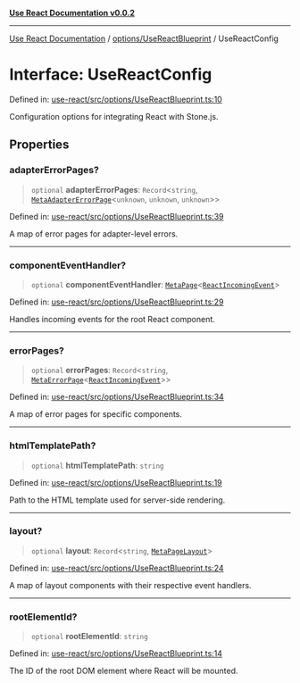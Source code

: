 [**Use React Documentation v0.0.2**](../../../README.md)

***

[Use React Documentation](../../../modules.md) / [options/UseReactBlueprint](../README.md) / UseReactConfig

# Interface: UseReactConfig

Defined in: [use-react/src/options/UseReactBlueprint.ts:10](https://github.com/stonemjs/use-react/blob/0635de04acc6b3a5c28dcf07d1e12a39a8b5e0b9/src/options/UseReactBlueprint.ts#L10)

Configuration options for integrating React with Stone.js.

## Properties

### adapterErrorPages?

> `optional` **adapterErrorPages**: `Record`\<`string`, [`MetaAdapterErrorPage`](../../../declarations/interfaces/MetaAdapterErrorPage.md)\<`unknown`, `unknown`, `unknown`\>\>

Defined in: [use-react/src/options/UseReactBlueprint.ts:39](https://github.com/stonemjs/use-react/blob/0635de04acc6b3a5c28dcf07d1e12a39a8b5e0b9/src/options/UseReactBlueprint.ts#L39)

A map of error pages for adapter-level errors.

***

### componentEventHandler?

> `optional` **componentEventHandler**: [`MetaPage`](../../../declarations/interfaces/MetaPage.md)\<[`ReactIncomingEvent`](../../../declarations/type-aliases/ReactIncomingEvent.md)\>

Defined in: [use-react/src/options/UseReactBlueprint.ts:29](https://github.com/stonemjs/use-react/blob/0635de04acc6b3a5c28dcf07d1e12a39a8b5e0b9/src/options/UseReactBlueprint.ts#L29)

Handles incoming events for the root React component.

***

### errorPages?

> `optional` **errorPages**: `Record`\<`string`, [`MetaErrorPage`](../../../declarations/interfaces/MetaErrorPage.md)\<[`ReactIncomingEvent`](../../../declarations/type-aliases/ReactIncomingEvent.md)\>\>

Defined in: [use-react/src/options/UseReactBlueprint.ts:34](https://github.com/stonemjs/use-react/blob/0635de04acc6b3a5c28dcf07d1e12a39a8b5e0b9/src/options/UseReactBlueprint.ts#L34)

A map of error pages for specific components.

***

### htmlTemplatePath?

> `optional` **htmlTemplatePath**: `string`

Defined in: [use-react/src/options/UseReactBlueprint.ts:19](https://github.com/stonemjs/use-react/blob/0635de04acc6b3a5c28dcf07d1e12a39a8b5e0b9/src/options/UseReactBlueprint.ts#L19)

Path to the HTML template used for server-side rendering.

***

### layout?

> `optional` **layout**: `Record`\<`string`, [`MetaPageLayout`](../../../declarations/interfaces/MetaPageLayout.md)\>

Defined in: [use-react/src/options/UseReactBlueprint.ts:24](https://github.com/stonemjs/use-react/blob/0635de04acc6b3a5c28dcf07d1e12a39a8b5e0b9/src/options/UseReactBlueprint.ts#L24)

A map of layout components with their respective event handlers.

***

### rootElementId?

> `optional` **rootElementId**: `string`

Defined in: [use-react/src/options/UseReactBlueprint.ts:14](https://github.com/stonemjs/use-react/blob/0635de04acc6b3a5c28dcf07d1e12a39a8b5e0b9/src/options/UseReactBlueprint.ts#L14)

The ID of the root DOM element where React will be mounted.
